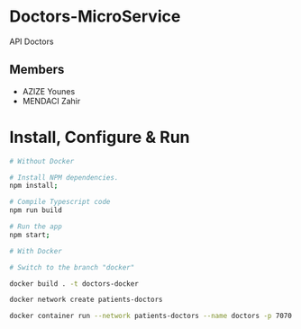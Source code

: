# Doctors-MicroService

API Doctors

## Members
 - AZIZE Younes
 - MENDACI Zahir

# Install, Configure & Run

```bash
# Without Docker

# Install NPM dependencies.
npm install;

# Compile Typescript code
npm run build

# Run the app
npm start;
```

```bash
# With Docker

# Switch to the branch "docker"

docker build . -t doctors-docker

docker network create patients-doctors

docker container run --network patients-doctors --name doctors -p 7070:7070 -d doctors-docker

```

